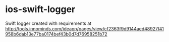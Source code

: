 # ios-swift-logger
Swift logger created with requirements at http://tools.innominds.com/ideapp/pages/view/cf2363f9d9144aed48927f41958b6dab13e77ba0174bef43b0d7d76958251b72

